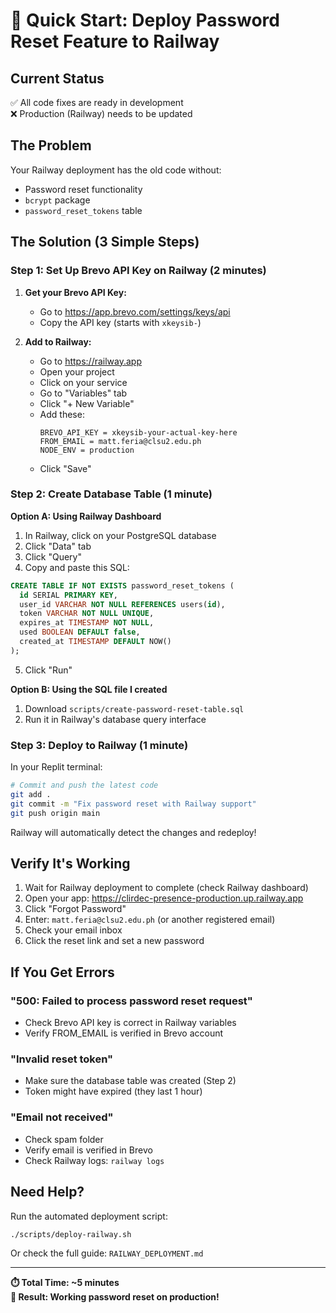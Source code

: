 # 🚀 Quick Start: Deploy Password Reset Feature to Railway

## Current Status
✅ All code fixes are ready in development  
❌ Production (Railway) needs to be updated

## The Problem
Your Railway deployment has the old code without:
- Password reset functionality
- `bcrypt` package
- `password_reset_tokens` table

## The Solution (3 Simple Steps)

### Step 1: Set Up Brevo API Key on Railway (2 minutes)

1. **Get your Brevo API Key:**
   - Go to https://app.brevo.com/settings/keys/api
   - Copy the API key (starts with `xkeysib-`)

2. **Add to Railway:**
   - Go to https://railway.app
   - Open your project
   - Click on your service
   - Go to "Variables" tab
   - Click "+ New Variable"
   - Add these:
     ```
     BREVO_API_KEY = xkeysib-your-actual-key-here
     FROM_EMAIL = matt.feria@clsu2.edu.ph
     NODE_ENV = production
     ```
   - Click "Save"

### Step 2: Create Database Table (1 minute)

**Option A: Using Railway Dashboard**
1. In Railway, click on your PostgreSQL database
2. Click "Data" tab
3. Click "Query"
4. Copy and paste this SQL:

```sql
CREATE TABLE IF NOT EXISTS password_reset_tokens (
  id SERIAL PRIMARY KEY,
  user_id VARCHAR NOT NULL REFERENCES users(id),
  token VARCHAR NOT NULL UNIQUE,
  expires_at TIMESTAMP NOT NULL,
  used BOOLEAN DEFAULT false,
  created_at TIMESTAMP DEFAULT NOW()
);
```
5. Click "Run"

**Option B: Using the SQL file I created**
1. Download `scripts/create-password-reset-table.sql`
2. Run it in Railway's database query interface

### Step 3: Deploy to Railway (1 minute)

In your Replit terminal:

```bash
# Commit and push the latest code
git add .
git commit -m "Fix password reset with Railway support"
git push origin main
```

Railway will automatically detect the changes and redeploy!

## Verify It's Working

1. Wait for Railway deployment to complete (check Railway dashboard)
2. Open your app: https://clirdec-presence-production.up.railway.app
3. Click "Forgot Password"
4. Enter: `matt.feria@clsu2.edu.ph` (or another registered email)
5. Check your email inbox
6. Click the reset link and set a new password

## If You Get Errors

### "500: Failed to process password reset request"
- Check Brevo API key is correct in Railway variables
- Verify FROM_EMAIL is verified in Brevo account

### "Invalid reset token"  
- Make sure the database table was created (Step 2)
- Token might have expired (they last 1 hour)

### "Email not received"
- Check spam folder
- Verify email is verified in Brevo
- Check Railway logs: `railway logs`

## Need Help?

Run the automated deployment script:
```bash
./scripts/deploy-railway.sh
```

Or check the full guide: `RAILWAY_DEPLOYMENT.md`

---

**⏱️ Total Time: ~5 minutes**  
**🎯 Result: Working password reset on production!**
